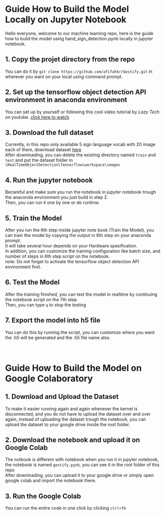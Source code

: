 # Guide How to Build the Model Locally on Jupyter Notebook
Hello everyone, welcome to our machine learning repo, here is the guide how to build the model using hand_sign_detection.pynb locally in jupyter notebook.

## 1. Copy the projet directory from the repo
You can do it by `git clone https://github.com/afifahkr/Gestify.git` in wherever you want on your local using command prompt.
## 2. Set up the tensorflow object detection API environment in anaconda environment
You can set up by yourself or following this cool video tutorial by *Lazy Tech* on youtube. [click here to watch](https://www.example.com](https://www.youtube.com/watch?v=rRwflsS67ow)https://www.youtube.com/watch?v=rRwflsS67ow)
## 3. Download the full dataset 
Currently, in this repo only available 5 sign language vocab with 20 image each of them, download dataset [here](https://www.kaggle.com/datasets/zuhadharkasyalhikam/dataset-sistem-isyarat-bahasa-indonesia-sibi)<br>
After downloading, you can delete the existing directory named `train` and `test` and put the dataset folder in `\RealTimeObjectDetection\Tensorflow\workspace\images` 
## 4. Run the jupyter notebook 
Becareful and make sure you run the notebook in jupyter notebook trough the anaconda environment you just build in step 2.<br>
Then, you can run it one by one or do runtime.
## 5. Train the Model
After you run the 6th step inside jupyter note book (Train the Model), you can train the model by copying the output in 6th step on your anaconda prompt.<br>
It will take several hour depends on your Hardware spesification.<br>
In addition, you can customize the training configuration like batch size, and number of steps in 6th step script on the notebook. <br>
note: Do not forget to activate the tensorflow object detection API environment first.
## 6. Test the Model
After the training finished, you can test the model in realtime by continuing the notebook script on the 7th step.<br>
Then, you can type `q` to stop the testing
## 7. Export the model into h5 file
You can do this by running the script, you can customize where you want the .h5 will be generated and the .h5 file name also.
<br><br><br>
# Guide How to Build the Model on Google Colaboratory
## 1. Download and Upload the Dataset
To make it easier running again and again whenever the kernel is disconnected, and you do not have to upload the dataset over and over again, instead of uploading the dataset trough the notebook, you can upload the dataset to your google drive inside the root folder.
## 2. Download the notebook and upload it on Google Colab
The notbook is different with notebook when you run it in jupyter notebook, the notebook is named `gestify.pynb`, you can see it in the root folder of this repo<br>
After downloading, you can upload it to your google drive or simply open google colab and import the notebook there.
## 3. Run the Google Colab
You can run the entire code in one click by clicking `ctrl+f9`
